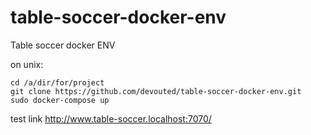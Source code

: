 # table-soccer-docker-env
Table soccer docker ENV


on unix:

```
cd /a/dir/for/project
git clone https://github.com/devouted/table-soccer-docker-env.git
sudo docker-compose up
```

test link http://www.table-soccer.localhost:7070/
